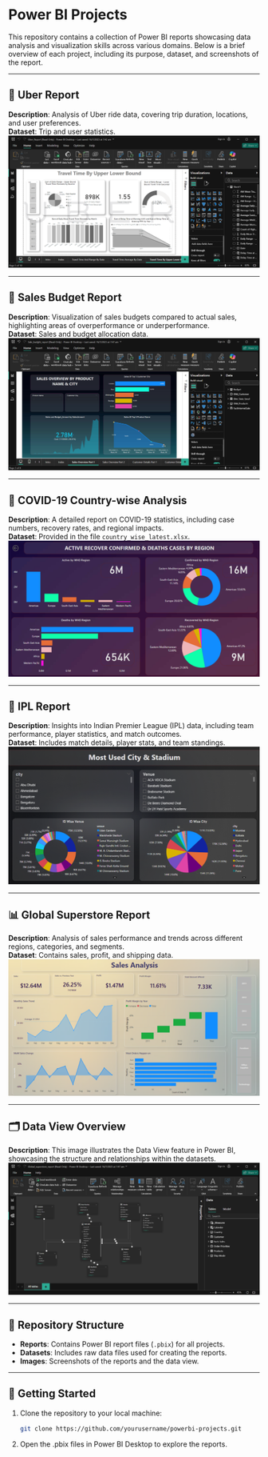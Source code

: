# Power BI Projects

This repository contains a collection of Power BI reports showcasing data analysis and visualization skills across various domains. Below is a brief overview of each project, including its purpose, dataset, and screenshots of the report.

---

## 🚖 Uber Report
**Description**: Analysis of Uber ride data, covering trip duration, locations, and user preferences.  
**Dataset**: Trip and user statistics.  
![Uber Report](Images/uber.png)

---

## 💼 Sales Budget Report
**Description**: Visualization of sales budgets compared to actual sales, highlighting areas of overperformance or underperformance.  
**Dataset**: Sales and budget allocation data.  
![Sales Budget Report](Images/salesBudget.png)

---

## 🦠 COVID-19 Country-wise Analysis
**Description**: A detailed report on COVID-19 statistics, including case numbers, recovery rates, and regional impacts.  
**Dataset**: Provided in the file `country_wise_latest.xlsx`.  
![COVID-19 Report](Images/covid.png)

---

## 🏏 IPL Report
**Description**: Insights into Indian Premier League (IPL) data, including team performance, player statistics, and match outcomes.  
**Dataset**: Includes match details, player stats, and team standings.  
![IPL Report](Images/ipl.png)

---

## 📊 Global Superstore Report
**Description**: Analysis of sales performance and trends across different regions, categories, and segments.  
**Dataset**: Contains sales, profit, and shipping data.  
![Global Superstore Report](Images/globalSuperstore.png)

---

## 🗂️ Data View Overview
**Description**: This image illustrates the Data View feature in Power BI, showcasing the structure and relationships within the datasets.  
![Data View](Images/data_view.png)

---

## 📂 Repository Structure
- **Reports**: Contains Power BI report files (`.pbix`) for all projects.
- **Datasets**: Includes raw data files used for creating the reports.
- **Images**: Screenshots of the reports and the data view.

---

## 🚀 Getting Started
1. Clone the repository to your local machine:
   ```bash
   git clone https://github.com/yourusername/powerbi-projects.git

2. Open the .pbix files in Power BI Desktop to explore the reports.